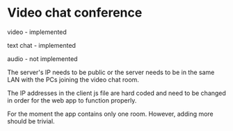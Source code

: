 # Video chat conference

video - implemented

text chat - implemented

audio - not implemented

The server's IP needs to be public or the server needs to be in the same LAN with the PCs joining the video chat room.

The IP addresses in the client js file are hard coded and need to be changed in order for the web app to function properly.

For the moment the app contains only one room. However, adding more should be trivial.
